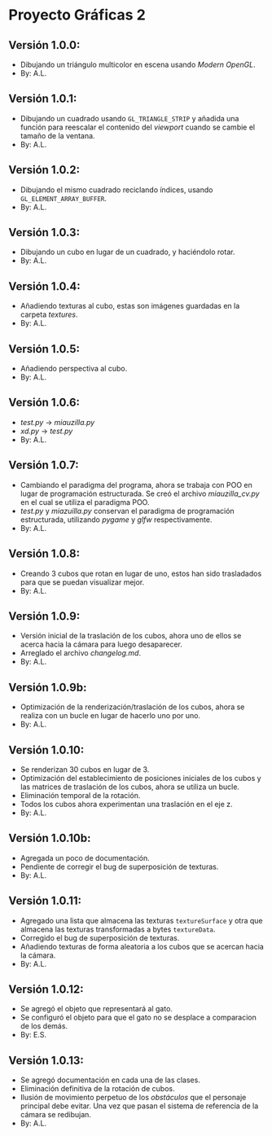 # Proyecto Gráficas 2

## Versión 1.0.0:
-   Dibujando un triángulo multicolor en escena usando _Modern OpenGL_.
-   By: A.L.

## Versión 1.0.1:
-   Dibujando un cuadrado usando `GL_TRIANGLE_STRIP` y añadida una función para reescalar el contenido del _viewport_ cuando se cambie el tamaño de la ventana.
-   By: A.L.

## Versión 1.0.2:
-   Dibujando el mismo cuadrado reciclando índices, usando `GL_ELEMENT_ARRAY_BUFFER`.
-   By: A.L.

## Versión 1.0.3:
-   Dibujando un cubo en lugar de un cuadrado, y haciéndolo rotar.
-   By: A.L.

## Versión 1.0.4:
-   Añadiendo texturas al cubo, estas son imágenes guardadas en la carpeta _textures_.
-   By: A.L.

## Versión 1.0.5:
-   Añadiendo perspectiva al cubo.
-   By: A.L.

## Versión 1.0.6:
-   _test.py_ -> _miauzilla.py_
-   _xd.py_ -> _test.py_
-   By: A.L.

## Versión 1.0.7:
-   Cambiando el paradigma del programa, ahora se trabaja con POO en lugar de programación estructurada. Se creó el archivo _miauzilla\_cv.py_ en el cual se utiliza el paradigma POO.
-   _test.py_ y _miazuilla.py_ conservan el paradigma de programación estructurada, utilizando _pygame_ y _glfw_ respectivamente.
-   By: A.L.

## Versión 1.0.8:
-   Creando 3 cubos que rotan en lugar de uno, estos han sido trasladados para que se puedan visualizar mejor.
-   By: A.L.

## Versión 1.0.9:
-   Versión inicial de la traslación de los cubos, ahora uno de ellos se acerca hacia la cámara para luego desaparecer.
-   Arreglado el archivo _changelog.md_.
-   By: A.L.

## Versión 1.0.9b:
-   Optimización de la renderización/traslación de los cubos, ahora se realiza con un bucle en lugar de hacerlo uno por uno.
-   By: A.L.

## Versión 1.0.10:
-   Se renderizan 30 cubos en lugar de 3.
-   Optimización del establecimiento de posiciones iniciales de los cubos y las matrices de traslación de los cubos, ahora se utiliza un bucle.
-   Eliminación temporal de la rotación.
-   Todos los cubos ahora experimentan una traslación en el eje z.
-   By: A.L.

## Versión 1.0.10b:
-   Agregada un poco de documentación.
-   Pendiente de corregir el bug de superposición de texturas.
-   By: A.L.

## Versión 1.0.11:
-   Agregado una lista que almacena las texturas `textureSurface` y otra que almacena las texturas transformadas a bytes `textureData`.
-   Corregido el bug de superposición de texturas.
-   Añadiendo texturas de forma aleatoria a los cubos que se acercan hacia la cámara.
-   By: A.L.

## Versión 1.0.12:
-   Se agregó el objeto que representará al gato.
-   Se configuró el objeto para que el gato no se desplace a comparacion de los demás.
-   By: E.S.

## Versión 1.0.13:
-   Se agregó documentación en cada una de las clases.
-   Eliminación definitiva de la rotación de cubos.
-   Ilusión de movimiento perpetuo de los _obstáculos_ que el personaje principal debe evitar. Una vez que pasan el sistema de referencia de la cámara se redibujan.
-   By: A.L.